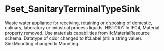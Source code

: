# Pset_SanitaryTerminalTypeSink

Waste water appliance for receiving, retaining or disposing of domestic, culinary, laboratory or industrial process liquids. HISTORY: In <!-- end of definition -->IFC4, Material property removed. Use materials capabilities from IfcMaterialResource schema. Datatype of color changed to IfcLabel (still a string value). SinkMounting changed to Mounting.
